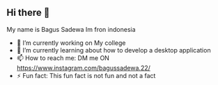 ## Hi there 👋

My name is Bagus Sadewa
Im fron indonesia 

<picture>
 <source media="(prefers-color-scheme: dark)" srcset="YOUR-DARKMODE-IMAGE">
 <source media="(prefers-color-scheme: light)" srcset="YOUR-LIGHTMODE-IMAGE">
</picture>


- 🔭 I’m currently working on My college
- 🌱 I’m currently learning about how to develop a desktop application
- 📫 How to reach me: DM me ON https://www.instagram.com/bagussadewa.22/
- ⚡ Fun fact: This fun fact is not fun and not a fact

